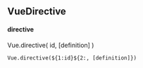 ## VueDirective
#### directive
Vue.directive( id, [definition] )
```
Vue.directive(${1:id}${2:, [definition]})
```